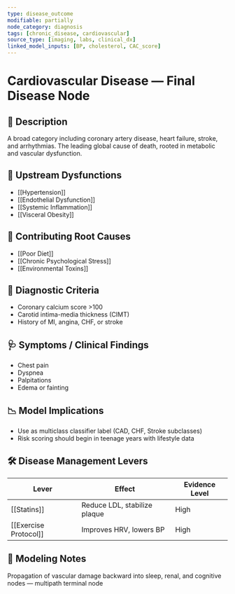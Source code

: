 ```yaml
---
type: disease_outcome
modifiable: partially
node_category: diagnosis
tags: [chronic_disease, cardiovascular]
source_type: [imaging, labs, clinical_dx]
linked_model_inputs: [BP, cholesterol, CAC_score]
---
```


# Cardiovascular Disease — Final Disease Node

## 🧨 Description
A broad category including coronary artery disease, heart failure, stroke, and arrhythmias. The leading global cause of death, rooted in metabolic and vascular dysfunction.

## 🔁 Upstream Dysfunctions
- [[Hypertension]]
- [[Endothelial Dysfunction]]
- [[Systemic Inflammation]]
- [[Visceral Obesity]]

## 🔁 Contributing Root Causes
- [[Poor Diet]]
- [[Chronic Psychological Stress]]
- [[Environmental Toxins]]

## 🔬 Diagnostic Criteria
- Coronary calcium score >100
- Carotid intima-media thickness (CIMT)
- History of MI, angina, CHF, or stroke

## 🩺 Symptoms / Clinical Findings
- Chest pain
- Dyspnea
- Palpitations
- Edema or fainting

## 📉 Model Implications
- Use as multiclass classifier label (CAD, CHF, Stroke subclasses)
- Risk scoring should begin in teenage years with lifestyle data

## 🛠 Disease Management Levers
| Lever                  | Effect                  | Evidence Level |
|------------------------|--------------------------|----------------|
| [[Statins]]            | Reduce LDL, stabilize plaque | High       |
| [[Exercise Protocol]]  | Improves HRV, lowers BP  | High           |

## 🧠 Modeling Notes
Propagation of vascular damage backward into sleep, renal, and cognitive nodes — multipath terminal node
